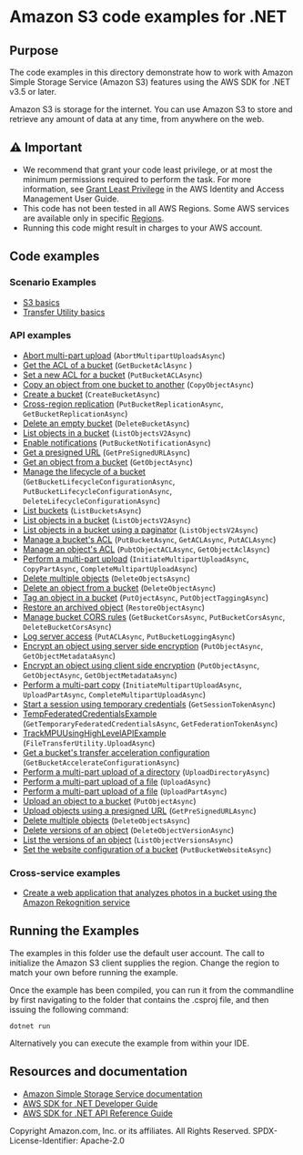 # Amazon S3 code examples for .NET

## Purpose

The code examples in this directory demonstrate how to work with Amazon Simple
Storage Service (Amazon S3) features using the AWS SDK for .NET v3.5 or later.

Amazon S3 is storage for the internet. You can use Amazon S3 to store and
retrieve any amount of data at any time, from anywhere on the web.

## ⚠️ Important

- We recommend that grant your code least privilege, or at most the minimum
  permissions required to perform the task. For more information, see
  [Grant Least Privilege](https://docs.aws.amazon.com/IAM/latest/UserGuide/best-practices.html#grant-least-privilege)
  in the AWS Identity and Access Management User Guide. 
- This code has not been tested in all AWS Regions. Some AWS services are
  available only in specific [Regions](https://aws.amazon.com/about-aws/global-infrastructure/regional-product-services/).
- Running this code might result in charges to your AWS account. 

## Code examples

### Scenario Examples

 - [S3 basics](S3_Basics)
 - [Transfer Utility basics](scenarios/TransferUtilityBasics/)

### API examples

- [Abort multi-part upload](AbortMPUExample/) (`AbortMultipartUploadsAsync`)
- [Get the ACL of a bucket](BucketACLExample/) (`GetBucketAclAsync` )
- [Set a new ACL for a bucket](BucketACLExample/) (`PutBucketACLAsync`)
- [Copy an object from one bucket to another](CopyObjectExample/) (`CopyObjectAsync`)
- [Create a bucket](CreateBucketExample/) (`CreateBucketAsync`)
- [Cross-region replication](CrossRegionReplicationExample/)
(`PutBucketReplicationAsync`, `GetBucketReplicationAsync`)
- [Delete an empty bucket](DeleteBucketExample/) (`DeleteBucketAsync`)
- [List objects in a bucket](DualStackEndpointExample/) (`ListObjectsV2Async`)
- [Enable notifications](EnableNotificationsExample/) (`PutBucketNotificationAsync`)
- [Get a presigned URL](GenPresignedURLExample/) (`GetPreSignedURLAsync`)
- [Get an object from a bucket](GetObjectExample/) (`GetObjectAsync`)
- [Manage the lifecycle of a bucket](LifecycleExample/)
(`GetBucketLifecycleConfigurationAsync`, `PutBucketLifecycleConfigurationAsync`, `DeleteLifecycleConfigurationAsync`)
- [List buckets](ListBucketsExample/) (`ListBucketsAsync`)
- [List objects in a bucket](ListObjectsExample/) (`ListObjectsV2Async`)
- [List objects in a bucket using a paginator](ListObjectsPaginatorExample/) (`ListObjectsV2Async`)
- [Manage a bucket's ACL](ManageACLsExample/) (`PutBucketAsync`, `GetACLAsync`, `PutACLAsync`)
- [Manage an object's ACL](ManageObjectACLExample/) (`PubtObjectACLAsync`, `GetObjectAclAsync`)
- [Perform a multi-part upload](MPUapiCopyObjExample/)
(`InitiateMultipartUploadAsync`, `CopyPartAsync`, `CompleteMultipartUploadAsync`)
- [Delete multiple objects](non-versioned-examples/DeleteMultipleObjectsExample/) (`DeleteObjectsAsync`)
- [Delete an object from a bucket](non-versioned-examples/DeleteObjectExample/) (`DeleteObjectAsync`)
- [Tag an object in a bucket](ObjectTagExample/) (`PutOjectAsync`, `PutObjectTaggingAsync`)
- [Restore an archived object](RestoreArchivedObjectExample/) (`RestoreObjectAsync`)
- [Manage bucket CORS rules](s3CORSExample/) (`GetBucketCorsAsync`, `PutBucketCorsAsync`, `DeleteBucketCorsAsync`)
- [Log server access](ServerAccessLoggingExample/) (`PutACLAsync`, `PutBucketLoggingAsync`)
- [Encrypt an object using server side encryption](ServerSideEncryptionExample/) (`PutObjectAsync`, `GetObjectMetadataAsync`)
- [Encrypt an object using client side encryption](SSEClientEncryptionExample/) (`PutObjectAsync`, `GetObjectAsync`, `GetObjectMetadataAsync`)
- [Perform a multi-part copy](SSECLowLevelMPUcopyObjectExample/)
(`InitiateMultipartUploadAsync`, `UploadPartAsync`, `CompleteMultipartUploadAsync`)
- [Start a session using temporary credentials](TempCredExplicitSessionStartExample/) (`GetSessionTokenAsync`)
- [TempFederatedCredentialsExample](TempFederatedCredentialsExample/)
(`GetTemporaryFederatedCredentialsAsync`, `GetFederationTokenAsync`)
- [TrackMPUUsingHighLevelAPIExample](TrackMPUUsingHighLevelAPIExample/) (`FileTransferUtility.UploadAsync`)
- [Get a bucket's transfer acceleration configuration](TransferAccelerationExample/) (`GetBucketAccelerateConfigurationAsync`)
- [Perform a multi-part upload of a directory](UploadDirMPUHighLevelAPIExample/) (`UploadDirectoryAsync`)
- [Perform a multi-part upload of a file](UploadFileMPUHighLevelAPIExample/) (`UploadAsync`)
- [Perform a multi-part upload of a file](UploadFileMPULowLevelAPIExample/) (`UploadPartAsync`)
- [Upload an object to a bucket](UploadObjectExample/) (`PutObjectAsync`)
- [Upload objects using a presigned URL](UploadUsingPresignedURLExample/) (`GetPreSignedURLAsync`)
- [Delete multiple objects](versioned-examples/DeleteMultipleObjectsExample/) (`DeleteObjectsAsync`)
- [Delete versions of an object](versioned-examples/DeleteObjectVersionExample/)
(`DeleteObjectVersionAsync`)
- [List the versions of an object](versioned-examples/ListObjectVersionsExample/) (`ListObjectVersionsAsync`)
- [Set the website configuration of a bucket](WebsiteConfigExample/) (`PutBucketWebsiteAsync`)

### Cross-service examples

- [Create a web application that analyzes photos in a bucket using the Amazon Rekognition service](../cross-service/PhotoAnalyzerApp)

## Running the Examples

The examples in this folder use the default user account. The call to
initialize the Amazon S3 client supplies the region. Change the region to
match your own before running the example.

Once the example has been compiled, you can run it from the commandline by
first navigating to the folder that contains the .csproj file, and then
issuing the following command:

```
dotnet run
```

Alternatively you can execute the example from within your IDE.

## Resources and documentation

- [Amazon Simple Storage Service documentation](https://docs.aws.amazon.com/s3/)
- [AWS SDK for .NET Developer Guide](https://docs.aws.amazon.com/sdk-for-net/v3/developer-guide/welcome.html)
- [AWS SDK for .NET API Reference Guide](https://docs.aws.amazon.com/sdkfornet/v3/apidocs/index.html)


Copyright Amazon.com, Inc. or its affiliates. All Rights Reserved. SPDX-License-Identifier: Apache-2.0

